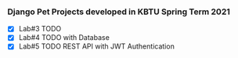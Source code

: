 ### Django Pet Projects developed in KBTU Spring Term 2021

- [x] Lab#3 TODO
- [x] Lab#4 TODO with Database
- [x] Lab#5 TODO REST API with JWT Authentication
